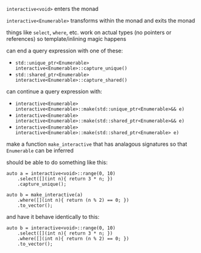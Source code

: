 `interactive<void>` enters the monad

`interactive<Enumerable>` transforms within the monad and exits the monad

things like `select`, `where`, etc. work on actual types (no pointers or references) so template/inlining magic happens

can end a query expression with one of these:
- `std::unique_ptr<Enumerable> interactive<Enumerable>::capture_unique()`
- `std::shared_ptr<Enumerable> interactive<Enumerable>::capture_shared()`

can continue a query expression with:
- `interactive<Enumerable> interactive<Enumerable>::make(std::unique_ptr<Enumerable>&& e)`
- `interactive<Enumerable> interactive<Enumerable>::make(std::shared_ptr<Enumerable>&& e)`
- `interactive<Enumerable> interactive<Enumerable>::make(std::shared_ptr<Enumerable> e)`

make a function `make_interactive` that has analagous signatures so that `Enumerable` can be inferred

should be able to do something like this:

    auto a = interactive<void>::range(0, 10)
        .select([](int n){ return 3 * n; })
        .capture_unique();
    
    auto b = make_interactive(a)
        .where([](int n){ return (n % 2) == 0; })
        .to_vector();
    
and have it behave identically to this:

    auto b = interactive<void>::range(0, 10)
        .select([](int n){ return 3 * n; })
        .where([](int n){ return (n % 2) == 0; })
        .to_vector();
